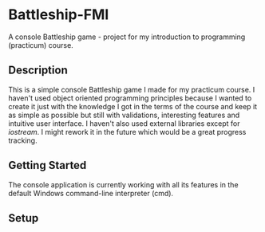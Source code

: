 # Battleship-FMI
A console Battleship game - project for my 
introduction to programming (practicum) course.

## Description
This is a simple console Battleship game I made for my practicum course.
I haven't used object oriented programming principles because I wanted
to create it just with the knowledge I got in the terms of the course and
keep it as simple as possible but still with validations, interesting features
and intuitive user interface.
I haven't also used external libraries except for *iostream*.
I might rework it in the future which would be a great progress tracking.

## Getting Started
The console application is currently working with all its features in
the default Windows command-line interpreter (cmd).

## Setup
